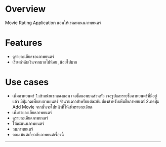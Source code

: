 Overview
========
 Movie Rating Application
 แอพให้เรตคะแนนภาพยนตร์

Features
========

- ดูรายละเอียดของภาพยนตร์
- เรียงลำดับเงินจากมากไปน้อย ,น้อยไปมาก


Use cases
=========
- เพิ่มภาพยนตร์
   1.เข้าหน้าแรกของแอพ เจอชื่อแอพบนส่วนหัว เจอรูปและรายชื่อภาพยนตร์ที่มีอยู่แล้ว มีปุ่มกดเพื่อลบภาพยนตร์ จำนวนดาวสำหรับแต่ละอัน ช่องสำหรับเพิ่มชื่อภาพยนตร์
   2.กดปุ่ม Add Movie จากนั้นจะไปหน้าที่ให้เพิ่มรายละเอียด
- เพิ่มรายละเอียดภาพยนตร์
- ดูรายละเอียดภาพยนตร์
- ให้คะแนนภาพยนตร์
- ลบภาพยนตร์
- คอมเม้นต์เกี่ยวกับภาพยนต์เรื่องนี้
------------